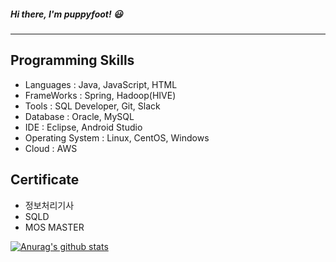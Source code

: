 
##### Hi there, I'm puppyfoot! :smiley:
---
 
## Programming Skills
- Languages : Java, JavaScript, HTML
- FrameWorks : Spring, Hadoop(HIVE)
- Tools : SQL Developer, Git, Slack
- Database : Oracle, MySQL
- IDE : Eclipse, Android Studio
- Operating System : Linux, CentOS, Windows
- Cloud : AWS
 
  
  
## Certificate
- 정보처리기사
- SQLD
- MOS MASTER

[![Anurag's github stats](https://github-readme-stats.vercel.app/api?username=puppyfoot)](https://github.com/anuraghazra/github-readme-stats)

<!--
**puppyfoot/puppyfoot** is a ✨ _special_ ✨ repository because its `README.md` (this file) appears on your GitHub profile.

Here are some ideas to get you started:

- 🔭 I’m currently working on ...
- 🌱 I’m currently learning ...
- 👯 I’m looking to collaborate on ...
- 🤔 I’m looking for help with ...
- 💬 Ask me about ...
- 📫 How to reach me: ...
- 😄 Pronouns: ...
- ⚡ Fun fact: ...
-->
